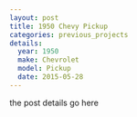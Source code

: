 ```yaml
---
layout: post
title: 1950 Chevy Pickup
categories: previous_projects
details:
  year: 1950
  make: Chevrolet
  model: Pickup
  date: 2015-05-28
---
```


the post details go here
